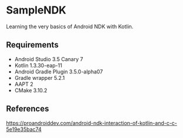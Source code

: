 # SampleNDK
Learning the very basics of Android NDK with Kotlin.

## Requirements
* Android Studio 3.5 Canary 7
* Kotlin 1.3.30-eap-11
* Android Gradle Plugin 3.5.0-alpha07
* Gradle wrapper 5.2.1
* AAPT 2
* CMake 3.10.2

## References
https://proandroiddev.com/android-ndk-interaction-of-kotlin-and-c-c-5e19e35bac74